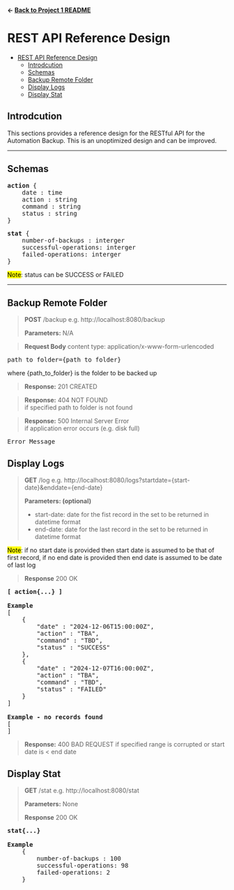 **&larr; [Back to Project 1 README](../../README.md)**
# REST API Reference Design

<!-- TOC -->
* [REST API Reference Design](#rest-api-reference-design)
  * [Introdcution](#introdcution)
  * [Schemas](#schemas)
  * [Backup Remote Folder](#backup-remote-folder)
  * [Display Logs](#display-logs)
  * [Display Stat](#display-stat)
<!-- TOC -->

## Introdcution
This sections provides a reference design for the RESTful API for the Automation Backup. This is an unoptimized design and can be improved.

---

## Schemas

<pre>
<b>action</b> {
    date : time
    action : string
    command : string
    status : string
}
</pre>

<pre>
<b>stat</b> {
    number-of-backups : interger
    successful-operations: interger
    failed-operations: interger
}
</pre>

<mark>Note</mark>: status can be SUCCESS or FAILED

---

## Backup Remote Folder

>**POST** /backup e.g. http://localhost:8080/backup
>
>**Parameters:**
> N/A

><b>Request Body</b> content type: application/x-www-form-urlencoded 
<pre>
path_to_folder={path_to_folder}
</pre>
where {path_to_folder} is the folder to be backed up

>**Response:** 201 CREATED

>**Response:** 404 NOT FOUND  
> if specified path to folder is not found

>**Response:** 500 Internal Server Error  
> if application error occurs (e.g. disk full) 
<pre>
Error Message  
</pre>

## Display Logs

>**GET** /log e.g. http://localhost:8080/logs?startdate={start-date}&enddate={end-date}
>
>**Parameters: (optional)**  
>- start-date: date for the fist record in the set to be returned in datetime format  
>- end-date: date for the last record in the set to be returned in datetime format  

<mark>Note</mark>: if no start date is provided then start date is assumed to be that of first record, if no end date is provided then end date is assumed to be date of last log 

>**Response** 200 OK
<pre>
<b>[ action{...} ]</b>

<b>Example</b>
[
    {
        "date" : "2024-12-06T15:00:00Z",
        "action" : "TBA",
        "command" : "TBD",
        "status" : "SUCCESS"
    },
    {
        "date" : "2024-12-07T16:00:00Z",
        "action" : "TBA",
        "command" : "TBD",
        "status" : "FAILED"
    }
]

<b>Example - no records found</b>
[
]
</pre>

>**Response:** 400 BAD REQUEST
> if specified range is corrupted or start date is < end date

## Display Stat
>**GET** /stat e.g. http://localhost:8080/stat
>
>**Parameters:**
None
> 
>**Response** 200 OK
<pre>
<b>stat{...}</b>

<b>Example</b>
    {
        number-of-backups : 100
        successful-operations: 98
        failed-operations: 2
    }
</pre>
